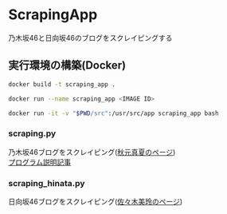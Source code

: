 # ScrapingApp

乃木坂46と日向坂46のブログをスクレイピングする

## 実行環境の構築(Docker)

```sh
docker build -t scraping_app .

docker run --name scraping_app <IMAGE ID>

docker run -it -v "$PWD/src":/usr/src/app scraping_app bash
```

### scraping.py

乃木坂46ブログをスクレイピング([秋元真夏のページ](http://blog.nogizaka46.com/manatsu.akimoto/))  
[プログラム説明記事](https://qiita.com/xxPowderxx/items/e9726b8b8a114655d796)

### scraping_hinata.py

日向坂46ブログをスクレイピング([佐々木美玲のページ](https://www.hinatazaka46.com/s/official/diary/member/list?ima=0000&ct=8))
